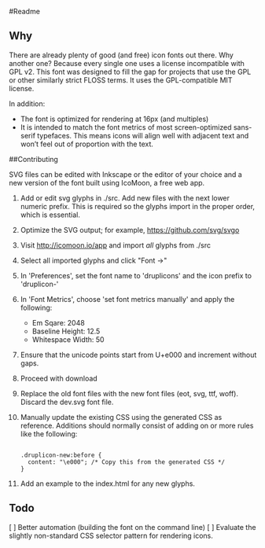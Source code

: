 #Readme

## Why

There are already plenty of good (and free) icon fonts out there. Why another
one? Because every single one uses a license incompatible with GPL v2. This font
was designed to fill the gap for projects that use the GPL or other similarly
strict FLOSS terms. It uses the GPL-compatible MIT license.

In addition:
- The font is optimized for rendering at 16px (and multiples)
- It is intended to match the font metrics of most screen-optimized sans-serif
  typefaces. This means icons will align well with adjacent text and won’t feel
  out of proportion with the text.

##Contributing

SVG files can be edited with Inkscape or the editor of your choice and a new
version of the font built using IcoMoon, a free web app.

1.  Add or edit svg glyphs in ./src. Add new files with the next lower numeric
    prefix. This is required so the glyphs import in the proper order, which is
    essential.
2.  Optimize the SVG output; for example, https://github.com/svg/svgo
3.  Visit http://icomoon.io/app and import *all* glyphs from ./src
4.  Select all imported glyphs and click "Font →"
5.  In 'Preferences', set the font name to 'druplicons' and the icon prefix to
    'druplicon-'
6.  In 'Font Metrics', choose 'set font metrics manually' and apply the
    following:
    - Em Sqare: 2048
    - Baseline Height: 12.5
    - Whitespace Width: 50
7.  Ensure that the unicode points start from U+e000 and increment without gaps.
8.  Proceed with download
9.  Replace the old font files with the new font files (eot, svg, ttf, woff).
    Discard the dev.svg font file.
10. Manually update the existing CSS using the generated CSS as reference.
    Additions should normally consist of adding on or more rules like the
    following:

    <code>
    .druplicon-new:before {
      content: "\e000"; /* Copy this from the generated CSS */
    }
    </code>

11. Add an example to the index.html for any new glyphs.

## Todo

[ ] Better automation (building the font on the command line)
[ ] Evaluate the slightly non-standard CSS selector pattern for rendering icons.
